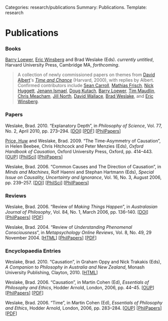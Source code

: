 Categories: research/publications
Summary: Publications.
Template: research

# Publications

### Books

[Barry Loewer][1], [Eric Winsberg][2] and Brad Weslake (Eds). *currently untitled*, Harvard University Press, Cambridge MA, *forthcoming*.

 [1]: http://rci.rutgers.edu/~loewer/
 [2]: http://www.cas.usf.edu/~ewinsb/

> A collection of newly commissioned papers on themes from [David Albert][3]'s *[Time and Chance][4]* (Harvard, 2000), with replies by Albert. Confirmed contributors include [Sean Carroll][5], [Mathias Frisch][6], [Nick Huggett][7], [Jenann Ismael][8], [Doug Kutach][9], [Barry Loewer][1], [Tim Maudlin][10], [Chris Meacham][11], [Jill North][12], [David Wallace][13], [Brad Weslake][14], and [Eric Winsberg][2]. 

 [3]: http://en.wikipedia.org/wiki/David_Albert
 [4]: http://www.hup.harvard.edu/catalog.php?isbn=9780674011328
 [5]: http://preposterousuniverse.com/
 [6]: http://www.philosophy.umd.edu/Faculty/mfrisch/index.html
 [7]: http://tigger.uic.edu/~huggett/
 [8]: http://www.u.arizona.edu/~jtismael/index.html
 [9]: http://www.brown.edu/Departments/Philosophy/facultymember.php?key=13
 [10]: http://philosophy.rutgers.edu/index.php?option=com_content&task=view&id=111&Itemid=210
 [11]: http://www.umass.edu/philosophy/faculty/meacham.htm
 [12]: http://www.yale.edu/philos/people/north_jill.html
 [13]: http://users.ox.ac.uk/~mert0130/
 [14]: ../../
### Papers

  
Weslake, Brad. 2010. “Explanatory Depth”, in *Philosophy of Science*, Vol. 77, No. 2, April 2010, pp. 273–294. \[[<span class="small">DOI</span>][15]\] \[[<span class="small">PDF</span>][16]\] \[[<span class="small">PhilPapers</span>][17]\]

 [15]: http://dx.doi.org/10.1086/651316
 [16]: http://www.rochester.edu/college/faculty/bweslake/research/papers/weslake_depth.pdf
 [17]: http://philpapers.org/rec/WESED

[Price, Huw][18] and Weslake, Brad. 2009. “The Time-Asymmetry of Causation”, in Helen Beebee, Chris Hitchcock and Peter Menzies (Eds), *Oxford Handbook of Causation*, Oxford University Press, Oxford, pp. 414–443. \[[<span class="small">OUP</span>][19]\] \[[<span class="small">PhilSci</span>][20]\] \[[<span class="small">PhilPapers</span>][21]\]

 [18]: http://www.usyd.edu.au/time/price/
 [19]: http://www.oup.com/us/catalog/general/subject/Philosophy/Metaphysics/?view=usa&ci=9780199279739
 [20]: http://philsci-archive.pitt.edu/archive/00004475/ "Download via the PhilSci archive"
 [21]: http://philpapers.org/rec/PRITTO

Weslake, Brad. 2006. “Common Causes and The Direction of Causation”, in *Minds and Machines*, Rolf Haenni and Stephan Hartmann (Eds), *Special Issue on Causality, Uncertainty and Ignorance*, Vol. 16, No. 3, August 2006, pp. 239–257. \[[<span class="small">DOI</span>][22]\] \[[<span class="small">PhilSci</span>][23]\] \[[<span class="small">PhilPapers</span>][24]\]

 [22]: http://dx.doi.org/10.1007/s11023-006-9042-2
 [23]: http://philsci-archive.pitt.edu/archive/00002792/ "Download via the PhilSci archive"
 [24]: http://philpapers.org/rec/WESCCA

### Reviews

  
Weslake, Brad. 2006. “Review of *Making Things Happen*”, in *Australasian Journal of Philosophy*, Vol. 84, No. 1, March 2006, pp. 136–140. \[[<span class="small">DOI</span>][25]\] \[[<span class="small">PhilPapers</span>][26]\] \[[<span class="small">PDF</span>][27]\]

 [25]: http://dx.doi.org/10.1080/00048400600571935
 [26]: http://philpapers.org/rec/WESU
 [27]: http://www.rochester.edu/college/faculty/bweslake/research/papers/weslake_review_woodward.pdf

Weslake, Brad. 2004. “Review of *Understanding Phenomenal Consciousness*”, in *Metapsychology Online Reviews*, Vol. 8, No. 49, 29 November 2004. \[[<span class="small">HTML</span>][28]\] \[[<span class="small">PhilPapers</span>][29]\] \[[<span class="small">PDF</span>][30]\]

 [28]: http://www.mhnet.org/books/books.php?type=de&id=2411
 [29]: http://philpapers.org/rec/WESROU
 [30]: http://www.rochester.edu/college/faculty/bweslake/research/papers/weslake_review_robinson.pdf

### Encyclopaedia Entries

  
Weslake, Brad. 2010. “Causation”, in Graham Oppy and Nick Trakakis (Eds), *A Companion to Philosophy in Australia and New Zealand*, Monash University Publishing, Clayton, 2010. \[[<span class="small">HTML</span>][31]\]  


 [31]: http://books.publishing.monash.edu/apps/bookworm/view/A+Companion+to+Philosophy+in+Australia+and+New+Zealand/56/xhtml/chapter03.html#chapter03sec03

Weslake, Brad. 2006. “Causation”, in Martin Cohen (Ed), *Essentials of Philosophy and Ethics*, Hodder Arnold, London, 2006, pp. 44–45. \[[<span class="small">OUP</span>][32]\] \[[<span class="small">PhilPapers</span>][33]\] \[[<span class="small">PDF</span>][34]\]

 [32]: http://www.us.oup.com/us/catalog/general/subject/Philosophy/?view=usa&ci=9780340900284
 [33]: http://philpapers.org/rec/WESC
 [34]: http://www.rochester.edu/college/faculty/bweslake/research/papers/weslake_essentials_causation.pdf

Weslake, Brad. 2006. “Time”, in Martin Cohen (Ed), *Essentials of Philosophy and Ethics*, Hodder Arnold, London, 2006, pp. 283–284. \[[<span class="small">OUP</span>][32]\] \[[<span class="small">PhilPapers</span>][35]\] \[[<span class="small">PDF</span>][36]\]

 [35]: http://philpapers.org/rec/WEST
 [36]: http://www.rochester.edu/college/faculty/bweslake/research/papers/weslake_essentials_time.pdf
